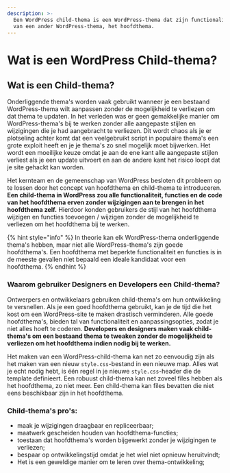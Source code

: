 ```yaml
---
description: >-
  Een WordPress child-thema is een WordPress-thema dat zijn functionaliteit erft
  van een ander WordPress-thema, het hoofdthema.
---
```


# Wat is een WordPress Child-thema?

## Wat is een Child-thema?

Onderliggende thema's worden vaak gebruikt wanneer je een bestaand WordPress-thema wilt aanpassen zonder de mogelijkheid te verliezen om dat thema te updaten. In het verleden was er geen gemakkelijke manier om WordPress-thema's bij te werken zonder alle aangepaste stijlen en wijzigingen die je had aangebracht te verliezen. Dit wordt chaos als je er plotseling achter komt dat een veelgebruikt script in populaire thema's een grote exploit heeft en je je thema's zo snel mogelijk moet bijwerken. Het wordt een moeilijke keuze omdat je aan de ene kant alle aangepaste stijlen verliest als je een update uitvoert en aan de andere kant het risico loopt dat je site gehackt kan worden.

Het kernteam en de gemeenschap van WordPress besloten dit probleem op te lossen door het concept van hoofdthema en child-thema te introduceren. **Een child-thema in WordPress zou alle functionaliteit, functies en de code van het hoofdthema erven zonder wijzigingen aan te brengen in het hoofdthema zelf.** Hierdoor konden gebruikers de stijl van het hoofdthema wijzigen en functies toevoegen / wijzigen zonder de mogelijkheid te verliezen om het hoofdthema bij te werken.

{% hint style="info" %}
In theorie kan elk WordPress-thema onderliggende thema's hebben, maar niet alle WordPress-thema's zijn goede hoofdthema's. Een hoofdthema met beperkte functionaliteit en functies is in de meeste gevallen niet bepaald een ideale kandidaat voor een hoofdthema.
{% endhint %}

### Waarom gebruiker Designers en Developers een Child-thema?

Ontwerpers en ontwikkelaars gebruiken child-thema's om hun ontwikkeling te versnellen. Als je een goed hoofdthema gebruikt, kan je de tijd die het kost om een​​ WordPress-site te maken drastisch verminderen. Alle goede hoofdthema's, bieden tal van functionaliteit en aanpassingsopties, zodat je niet alles hoeft te coderen. **Developers en designers maken vaak child-thema's om een ​​bestaand thema te tweaken zonder de mogelijkheid te verliezen om het hoofdthema indien nodig bij te werken.**

Het maken van een WordPress-child-thema kan net zo eenvoudig zijn als het maken van een nieuw `style.css`-bestand in een nieuwe map. Alles wat je echt nodig hebt, is één regel in je nieuwe `style.css`-header die de template definieert. Een robuust child-thema kan net zoveel files hebben als het hoofdthema, zo niet meer. Een child-thema kan files bevatten die niet eens beschikbaar zijn in het hoofdthema.

### **Child-thema's pro's:**

* maak je wijzigingen draagbaar en repliceerbaar;
* maatwerk gescheiden houden van hoofdthema-functies;
* toestaan ​​dat hoofdthema's worden bijgewerkt zonder je wijzigingen te verliezen;
* bespaar op ontwikkelingstijd omdat je het wiel niet opnieuw heruitvindt;
* Het is een geweldige manier om te leren over thema-ontwikkeling;&#x20;
